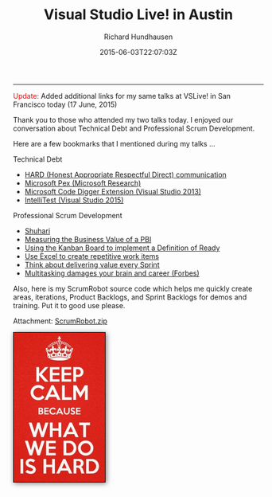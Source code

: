 ﻿---
title: "Visual Studio Live! in Austin"
date: 2015-06-03T22:07:03Z
author: "Richard Hundhausen"
slug: "visual-studio-live-in-austin"
draft: false
tags: ["Conferences", "Scrum", "Visual Studio"]
---

---

<span style="color: #ff0000;">Update:</span> Added additional links for my same talks at VSLive! in San Francisco today (17 June, 2015)

Thank you to those who attended my two talks today. I enjoyed our conversation about Technical Debt and Professional Scrum Development.

Here are a few bookmarks that I mentioned during my talks ...

Technical Debt
<ul>
	<li><a href="http://kenpsycdoc.blogspot.com/2011/05/assertive-communication-honest.html" target="_blank" rel="noopener">HARD (Honest Appropriate Respectful Direct) communication</a></li>
	<li><a href="http://research.microsoft.com/en-us/projects/pex" target="_blank" rel="noopener">Microsoft Pex (Microsoft Research)</a></li>
	<li><a href="https://visualstudiogallery.msdn.microsoft.com/fb5badda-4ea3-4314-a723-a1975cbdabb4" target="_blank" rel="noopener">Microsoft Code Digger Extension (Visual Studio 2013)</a></li>
	<li><a href="https://msdn.microsoft.com/en-us/library/dn823749.aspx" target="_blank" rel="noopener">IntelliTest (Visual Studio 2015)</a></li>
</ul>
Professional Scrum Development
<ul>
	<li><a href="http://en.wikipedia.org/wiki/Shuhari" target="_blank" rel="noopener">Shuhari </a></li>
	<li><a href="https://accentient.com/blog/measuring-the-business-value-of-a-pbi/" target="_blank" rel="noopener">Measuring the Business Value of a PBI</a></li>
	<li><a href="https://accentient.com/blog/using-the-kanban-board-to-implement-a-definition-of-ready/" target="_blank" rel="noopener">Using the Kanban Board to implement a Definition of Ready</a></li>
	<li><a href="https://accentient.com/blog/use-excel-to-create-repetitive-work-items/" target="_blank" rel="noopener">Use Excel to create repetitive work items</a></li>
	<li><a href="http://1drv.ms/1QrnfdB" target="_blank" rel="noopener">Think about delivering value every Sprint</a></li>
	<li><a href="http://www.forbes.com/sites/travisbradberry/2014/10/08/multitasking-damages-your-brain-and-career-new-studies-suggest/" target="_blank" rel="noopener">Multitasking damages your brain and career (Forbes)</a></li>
</ul>
Also, here is my ScrumRobot source code which helps me quickly create areas, iterations, Product Backlogs, and Sprint Backlogs for demos and training. Put it to good use please.

Attachment: <a href="ScrumRobot.zip">ScrumRobot.zip</a>

<img style="display: block; max-width: 100%; height: auto; margin-bottom: 1rem; border: 1px solid black; box-shadow: 2px 2px 10px rgba(0,0,0,0.5);" src="Keep-Calm-For-What-We-Do-Is-Hard-184x300.jpg" alt="Keep Calm For What We Do Is Hard" width="184" height="300" />
